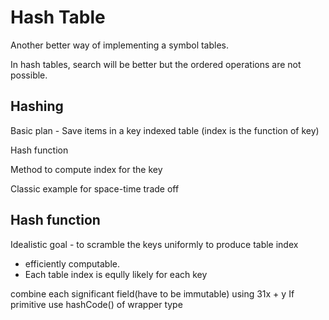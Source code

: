 Hash Table
=

Another better way of implementing a symbol tables.

In hash tables, search will be better but the ordered operations are not possible.

Hashing
-

Basic plan - Save items in a key indexed table (index is the function of key)

Hash function

 Method to compute index for the key
 
 Classic example for space-time trade off
 
 
 Hash function
 -
 
 Idealistic goal - to scramble the keys uniformly to produce table index
 
 * efficiently computable.
 * Each table index is eqully likely for each key
 

combine each significant field(have to be immutable) using 31x + y
If primitive use hashCode() of wrapper type
